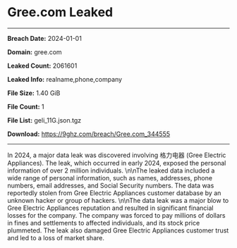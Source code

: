 # Gree.com Leaked

------------
**Breach Date:** 2024-01-01

**Domain:** gree.com

**Leaked Count:** 2061601

**Leaked Info:** realname,phone,company

**File Size:** 1.40 GiB

**File Count:** 1

**File List:** geli_11G.json.tgz

**Download:** https://9ghz.com/breach/Gree.com_344555

------------
In 2024, a major data leak was discovered involving 格力电器 (Gree Electric Appliances). The leak, which occurred in early 2024, exposed the personal information of over 2 million individuals. \n\nThe leaked data included a wide range of personal information, such as names, addresses, phone numbers, email addresses, and Social Security numbers. The data was reportedly stolen from Gree Electric Appliances customer database by an unknown hacker or group of hackers. \n\nThe data leak was a major blow to Gree Electric Appliances reputation and resulted in significant financial losses for the company. The company was forced to pay millions of dollars in fines and settlements to affected individuals, and its stock price plummeted. The leak also damaged Gree Electric Appliances customer trust and led to a loss of market share.
